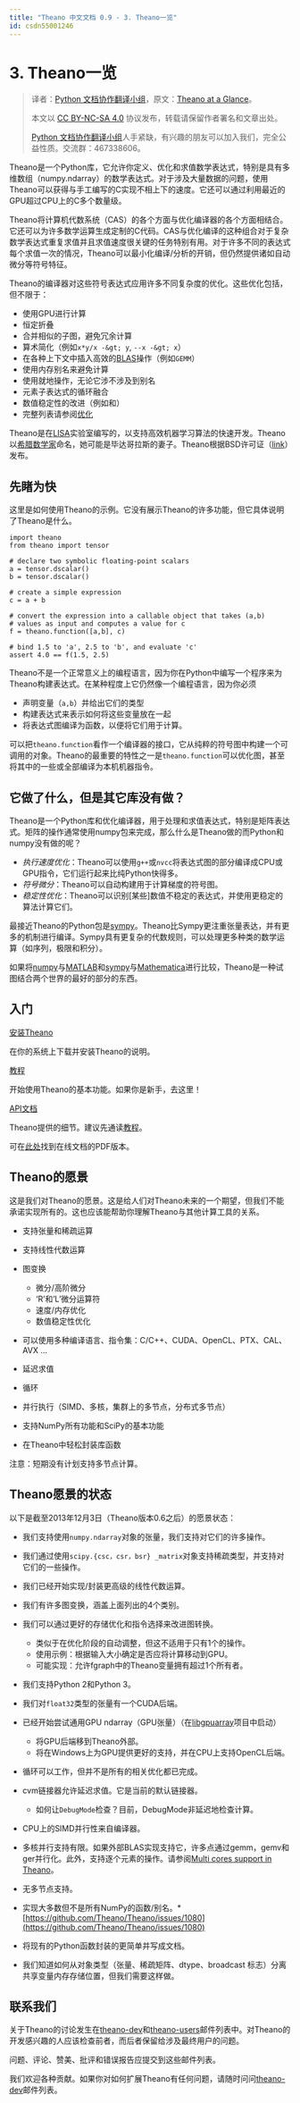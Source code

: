 ```yaml
---
title: "Theano 中文文档 0.9 - 3. Theano一览"
id: csdn55001246
---
```


# 3\. Theano一览

> 译者：[Python 文档协作翻译小组](http://python.usyiyi.cn/translate/theano_09/index.html)，原文：[Theano at a Glance](http://deeplearning.net/software/theano_versions/dev/introduction.html)。
> 
> 本文以 [CC BY-NC-SA 4.0](http://creativecommons.org/licenses/by-nc-sa/4.0/cn/) 协议发布，转载请保留作者署名和文章出处。
> 
> [Python 文档协作翻译小组](http://python.usyiyi.cn/)人手紧缺，有兴趣的朋友可以加入我们，完全公益性质。交流群：467338606。

Theano是一个Python库，它允许你定义、优化和求值数学表达式，特别是具有多维数组（numpy.ndarray）的数学表达式。对于涉及大量数据的问题，使用Theano可以获得与手工编写的C实现不相上下的速度。它还可以通过利用最近的GPU超过CPU上的C多个数量级。

Theano将计算机代数系统（CAS）的各个方面与优化编译器的各个方面相结合。它还可以为许多数学运算生成定制的C代码。CAS与优化编译的这种组合对于复杂数学表达式重复求值并且求值速度很关键的任务特别有用。对于许多不同的表达式每个求值一次的情况，Theano可以最小化编译/分析的开销，但仍然提供诸如自动微分等符号特征。

Theano的编译器对这些符号表达式应用许多不同复杂度的优化。这些优化包括，但不限于：

*   使用GPU进行计算
*   恒定折叠
*   合并相似的子图，避免冗余计算
*   算术简化（例如`x*y/x -&gt; y`, `--x -&gt; x`）
*   在各种上下文中插入高效的[BLAS](http://en.wikipedia.org/wiki/Basic_Linear_Algebra_Subprograms)操作（例如`GEMM`）
*   使用内存别名来避免计算
*   使用就地操作，无论它涉不涉及到别名
*   元素子表达式的循环融合
*   数值稳定性的改进（例如和）
*   完整列表请参阅[优化](optimizations.html#optimizations)

Theano是在[LISA](http://www.iro.umontreal.ca/rubrique.php3?id_rubrique=27)实验室编写的，以支持高效机器学习算法的快速开发。Theano以[希腊数学家](http://en.wikipedia.org/wiki/Theano_%28mathematician%29)命名，她可能是毕达哥拉斯的妻子。Theano根据BSD许可证（[link](LICENSE.html#license)）发布。

## 先睹为快

这里是如何使用Theano的示例。它没有展示Theano的许多功能，但它具体说明了Theano是什么。

```
import theano
from theano import tensor

# declare two symbolic floating-point scalars
a = tensor.dscalar()
b = tensor.dscalar()

# create a simple expression
c = a + b

# convert the expression into a callable object that takes (a,b)
# values as input and computes a value for c
f = theano.function([a,b], c)

# bind 1.5 to 'a', 2.5 to 'b', and evaluate 'c'
assert 4.0 == f(1.5, 2.5) 
```

Theano不是一个正常意义上的编程语言，因为你在Python中编写一个程序来为Theano构建表达式。在某种程度上它仍然像一个编程语言，因为你必须

*   声明变量（`a,b`）并给出它们的类型
*   构建表达式来表示如何将这些变量放在一起
*   将表达式图编译为函数，以便将它们用于计算。

可以把`theano.function`看作一个编译器的接口，它从纯粹的符号图中构建一个可调用的对象。Theano的最重要的特性之一是`theano.function`可以优化图，甚至将其中的一些或全部编译为本机机器指令。

## 它做了什么，但是其它库没有做？

Theano是一个Python库和优化编译器，用于处理和求值表达式，特别是矩阵表达式。矩阵的操作通常使用numpy包来完成，那么什么是Theano做的而Python和numpy没有做的呢？

*   *执行速度优化*：Theano可以使用`g++`或`nvcc`将表达式图的部分编译成CPU或GPU指令，它们运行起来比纯Python快得多。
*   *符号微分*：Theano可以自动构建用于计算梯度的符号图。
*   *稳定性优化*：Theano可以识别[某些]数值不稳定的表达式，并使用更稳定的算法计算它们。

最接近Theano的Python包是[sympy](http://code.google.com/p/sympy/)。Theano比Sympy更注重张量表达，并有更多的机制进行编译。Sympy具有更复杂的代数规则，可以处理更多种类的数学运算（如序列，极限和积分）。

如果将[numpy](http://numpy.scipy.org/)与[MATLAB](http://www.mathworks.com/products/matlab/)和[sympy](http://code.google.com/p/sympy/)与[Mathematica](http://www.wolfram.com/products/mathematica/index.html)进行比较，Theano是一种试图结合两个世界的最好的部分的东西。

## 入门

[安装Theano](install.html#install)

在你的系统上下载并安装Theano的说明。

[教程](tutorial/index.html#tutorial)

开始使用Theano的基本功能。如果你是新手，去这里！

[API文档](library/index.html#libdoc)

Theano提供的细节。建议先通读[教程](tutorial/index.html#tutorial)。

可在[此处](http://deeplearning.net/software/theano/theano.pdf)找到在线文档的PDF版本。

## Theano的愿景

这是我们对Theano的愿景。这是给人们对Theano未来的一个期望，但我们不能承诺实现所有的。这也应该能帮助你理解Theano与其他计算工具的关系。

*   支持张量和稀疏运算
*   支持线性代数运算
*   图变换

    *   微分/高阶微分
    *   ‘R’和’L’微分运算符
    *   速度/内存优化
    *   数值稳定性优化
*   可以使用多种编译语言、指令集：C/C++、CUDA、OpenCL、PTX、CAL、AVX …

*   延迟求值
*   循环
*   并行执行（SIMD、多核，集群上的多节点，分布式多节点）
*   支持NumPy所有功能和SciPy的基本功能
*   在Theano中轻松封装库函数

注意：短期没有计划支持多节点计算。

## Theano愿景的状态

以下是截至2013年12月3日（Theano版本0.6之后）的愿景状态：

*   我们支持使用`numpy.ndarray`对象的张量，我们支持对它们的许多操作。
*   我们通过使用`scipy.{csc，csr，bsr} _matrix`对象支持稀疏类型，并支持对它们的一些操作。
*   我们已经开始实现/封装更高级的线性代数运算。
*   我们有许多图变换，涵盖上面列出的4个类别。
*   我们可以通过更好的存储优化和指令选择来改进图转换。

    *   类似于在优化阶段的自动调整，但这不适用于只有1个的操作。
    *   使用示例：根据输入大小确定是否应将计算移动到GPU。
    *   可能实现：允许fgraph中的Theano变量拥有超过1个所有者。
*   我们支持Python 2和Python 3。
*   我们对`float32`类型的张量有一个CUDA后端。
*   已经开始尝试通用GPU ndarray（GPU张量）（在[libgpuarray](https://github.com/Theano/libgpuarray)项目中启动）

    *   将GPU后端移到Theano外部。
    *   将在Windows上为GPU提供更好的支持，并在CPU上支持OpenCL后端。
*   循环可以工作，但并不是所有的相关优化都已完成。
*   cvm链接器允许延迟求值。它是当前的默认链接器。

    *   如何让`DebugMode`检查？目前，DebugMode非延迟地检查计算。
*   CPU上的SIMD并行性来自编译器。
*   多核并行支持有限。如果外部BLAS实现支持它，许多点通过gemm，gemv和ger并行化。此外，支持逐个元素的操作。请参阅[Multi cores support in Theano](tutorial/multi_cores.html#tut-multi-cores)。
*   无多节点支持。
*   实现大多数但不是所有NumPy的函数/别名。* [https://github.com/Theano/Theano/issues/1080](https://github.com/Theano/Theano/issues/1080)
*   将现有的Python函数封装的更简单并写成文档。
*   我们知道如何从对象类型（张量、稀疏矩阵、dtype、broadcast 标志）分离共享变量内存存储位置，但我们需要这样做。

## 联系我们

关于Theano的讨论发生在[theano-dev](http://groups.google.com/group/theano-dev?pli=1)和[theano-users](http://groups.google.com/group/theano-users?pli=1)邮件列表中。对Theano的开发感兴趣的人应该检查前者，而后者保留给涉及最终用户的问题。

问题、评论、赞美、批评和错误报告应提交到这些邮件列表。

我们欢迎各种贡献。如果你对如何扩展Theano有任何问题，请随时问问[theano-dev](http://groups.google.com/group/theano-dev?pli=1)邮件列表。